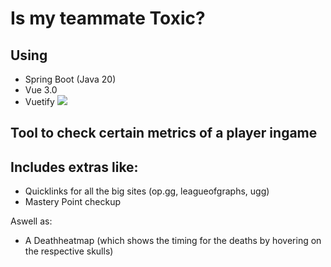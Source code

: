 ﻿# Is my teammate Toxic?

## Using
- Spring Boot (Java 20)
- Vue 3.0
- Vuetify [![](https://jitpack.io/v/stelar7/R4J.svg)](https://jitpack.io/#stelar7/R4J)

## Tool to check certain metrics of a player ingame

## Includes extras like:
- Quicklinks for all the big sites (op.gg, leagueofgraphs, ugg)
- Mastery Point checkup

Aswell as:
- A Deathheatmap (which shows the timing for the deaths by hovering on the respective skulls)
